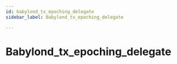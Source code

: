 ```yaml
---
id: babylond_tx_epoching_delegate
sidebar_label: Babylond_tx_epoching_delegate

---
```


# Babylond_tx_epoching_delegate